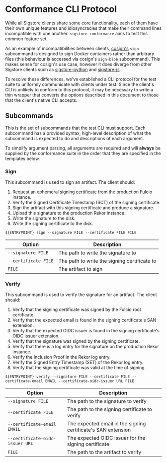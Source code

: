 Conformance CLI Protocol
========================

While all Sigstore clients share some core functionality, each of them have
their own unique features and idiosyncracies that make their command lines
incompatible with one another. `sigstore-conformance` aims to test this common
feature set.

As an example of incompatibilities between clients, [cosign's](https://github.com/sigstore/cosign)
`sign` subcommand is designed to sign Docker containers rather than arbitrary
files (this behaviour is accessed via cosign's `sign-blob` subcommand). This
makes sense for cosign's use case, however it does diverge from other Sigstore
clients such as [sigstore-python](https://github.com/sigstore/sigstore-python)
and [sigstore-js](https://github.com/sigstore/sigstore-js).

To resolve these differences, we've established a CLI protocol for the test
suite to uniformly communicate with clients under test. Since the client's CLI
is unlikely to conform to this protocol, it may be necessary to write a thin
wrapper that converts the options described in this document to those that the
client's native CLI accepts.

## Subcommands

This is the set of subcommands that the test CLI must support. Each subcommand
has a provided syntax, high-level description of what the subcommand is expected
to do and descriptions of each argument.

To simplify argument parsing, all arguments are required and will **always** be
supplied by the conformance suite in the order that they are specified in the
templates below.

### Sign

This subcommand is used to sign an artifact. The client should:

1. Request an ephemeral signing certificate from the production Fulcio instance.
2. Verify the Signed Certificate Timestamp (SCT) of the signing certificate.
3. Sign the artifact with this signing certificate and produce a signature.
4. Upload this signature to the production Rekor instance.
5. Write the signature to the disk.
6. Write the signing certificate to the disk.

```console
${ENTRYPOINT} sign --signature FILE --certificate FILE FILE
```

| Option | Description |
| --- | --- |
| `--signature FILE` | The path to write the signature to |
| `--certificate FILE` | The path to write the signing certificate to |
| `FILE` | The artifact to sign |

### Verify

This subcommand is used to verify the signature for an artifact. The client
should:

1. Verify that the signing certificate was signed by the Fulcio root
   certificate.
2. Verify that the expected email is found in the signing certificate's SAN
   extension.
3. Verify that the expected OIDC issuer is found in the signing certificate's
   OIDC issuer extension.
4. Verify that the signature was signed by the signing certificate.
5. Verify that there is a log entry for the signature on the production Rekor
   instance.
6. Verify the Inclusion Proof in the Rekor log entry.
7. Verify the Signed Entry Timestamp (SET) of the Rekor log entry.
8. Verify that the signing certificate was valid at the time of signing.

```console
${ENTRYPOINT} verify --signature FILE --certificate FILE --certificate-email EMAIL --certificate-oidc-issuer URL FILE
```

| Option | Description |
| --- | --- |
| `--signature FILE` | The path to the signature to verify |
| `--certificate FILE` | The path to the signing certificate to verify |
| `--certificate-email EMAIL` | The expected email in the signing certificate's SAN extension |
| `--certificate-oidc-issuer URL` | The expected OIDC issuer for the signing certificate |
| `FILE` | The path to the artifact to verify |
